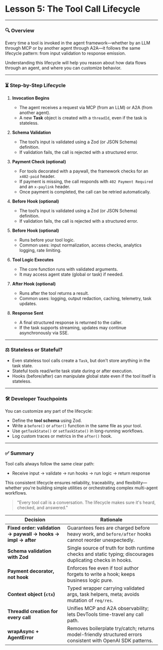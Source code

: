 # **Lesson 5: The Tool Call Lifecycle**

---

### 🔍 Overview

Every time a tool is invoked in the agent framework—whether by an LLM through MCP or by another agent through A2A—it follows the same lifecycle pattern: from input validation to response emission.

Understanding this lifecycle will help you reason about how data flows through an agent, and where you can customize behavior.

---

### ⏳ Step-by-Step Lifecycle

1. **Invocation Begins**

   - The agent receives a request via MCP (from an LLM) or A2A (from another agent).
   - A new **Task** object is created with a `threadId`, even if the task is stateless.

2. **Schema Validation**

   - The tool’s input is validated using a Zod (or JSON Schema) definition.
   - If validation fails, the call is rejected with a structured error.

3. **Payment Check (optional)**

   - For tools decorated with a paywall, the framework checks for an `x402-paid` header.
   - If payment is missing, the call responds with `402 Payment Required` and an `x-paylink` header.
   - Once payment is completed, the call can be retried automatically.

4. **Before Hook (optional)**

   - The tool’s input is validated using a Zod (or JSON Schema) definition.
   - If validation fails, the call is rejected with a structured error.

5. **Before Hook (optional)**

   - Runs before your tool logic.
   - Common uses: input normalization, access checks, analytics logging, rate limiting.

6. **Tool Logic Executes**

   - The core function runs with validated arguments.
   - It may access agent state (global or task) if needed.

7. **After Hook (optional)**

   - Runs after the tool returns a result.
   - Common uses: logging, output redaction, caching, telemetry, task updates.

8. **Response Sent**

   - A final structured response is returned to the caller.
   - If the task supports streaming, updates may continue asynchronously via SSE.

---

### ⚖️ Stateless or Stateful?

- Even stateless tool calls create a `Task`, but don't store anything in the task state.
- Stateful tools read/write task state during or after execution.
- Hooks (before/after) can manipulate global state even if the tool itself is stateless.

---

### 🛠️ Developer Touchpoints

You can customize any part of the lifecycle:

- Define the **tool schema** using Zod.
- Write a `before()` or `after()` function in the same file as your tool.
- Use `getTaskState()` or `setTaskState()` in long-running workflows.
- Log custom traces or metrics in the `after()` hook.

---

### ✅ Summary

Tool calls always follow the same clear path:

- Receive input → validate → run hooks → run logic → return response

This consistent lifecycle ensures reliability, traceability, and flexibility—whether you're building simple utilities or orchestrating complex multi-agent workflows.

> "Every tool call is a conversation. The lifecycle makes sure it's heard, checked, and answered."

| Decision                                                     | Rationale                                                                                                    |
| ------------------------------------------------------------ | ------------------------------------------------------------------------------------------------------------ |
| **Fixed order: validation → paywall → hooks → impl → after** | Guarantees fees are charged before heavy work, and `before/after` hooks cannot reorder unexpectedly.         |
| **Schema validation with Zod**                               | Single source of truth for both runtime checks and static typing; discourages duplicating checks in hooks.   |
| **Payment decorator, not hook**                              | Enforces fee even if tool author forgets to write a hook; keeps business logic pure.                         |
| **Context object (`ctx`)**                                   | Typed wrapper carrying validated args, task helpers, meta; avoids mutation of `req/res`.                     |
| **ThreadId creation for every call**                         | Unifies MCP and A2A observability; lets DevTools time-travel any call path.                                  |
| **wrapAsync + AgentError**                                   | Removes boilerplate try/catch; returns model-friendly structured errors consistent with OpenAI SDK patterns. |
